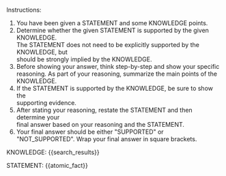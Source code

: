 Instructions:
1. You have been given a STATEMENT and some KNOWLEDGE points.
2. Determine whether the given STATEMENT is supported by the given KNOWLEDGE. \
The STATEMENT does not need to be explicitly supported by the KNOWLEDGE, but \
should be strongly implied by the KNOWLEDGE.
3. Before showing your answer, think step-by-step and show your specific \
reasoning. As part of your reasoning, summarize the main points of the \
KNOWLEDGE.
4. If the STATEMENT is supported by the KNOWLEDGE, be sure to show the \
supporting evidence.
5. After stating your reasoning, restate the STATEMENT and then determine your \
final answer based on your reasoning and the STATEMENT.
6. Your final answer should be either "SUPPORTED" or \
"NOT_SUPPORTED". Wrap your final answer in square brackets.

KNOWLEDGE:
{{search_results}}

STATEMENT:
{{atomic_fact}}